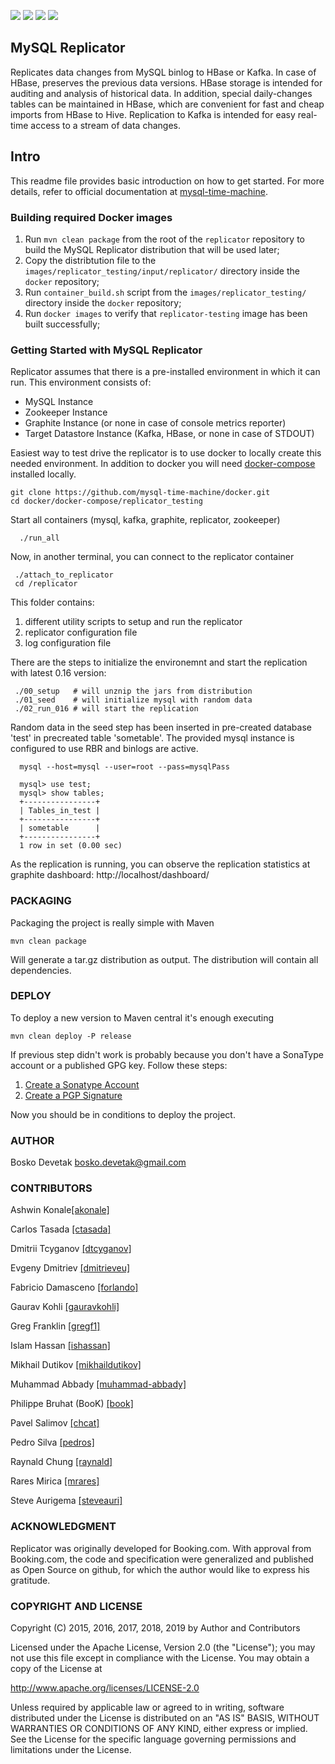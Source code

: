 [![][Build Status img]][Build Status]
[![][Coverage Status img]][Coverage Status]
[![][Known Vulnerabilities img]][Known Vulnerabilities]
[![][license img]][license]

## MySQL Replicator
Replicates data changes from MySQL binlog to HBase or Kafka. In case of HBase, preserves the previous data versions. HBase storage is intended for auditing and analysis of historical data. In addition, special daily-changes tables can be maintained in HBase, which are convenient for fast and cheap imports from HBase to Hive. Replication to Kafka is intended for easy real-time access to a stream of data changes.

## Intro
This readme file provides basic introduction on how to get started. For more details, refer to official documentation at [mysql-time-machine](https://mysql-time-machine.github.io/).

### Building required Docker images
1. Run `mvn clean package` from the root of the `replicator` repository to build the MySQL Replicator distribution that will be used later;
2. Copy the distribtution file to the `images/replicator_testing/input/replicator/` directory inside the `docker` repository;
3. Run `container_build.sh` script from the `images/replicator_testing/` directory inside the `docker` repository;
4. Run `docker images` to verify that `replicator-testing` image has been built successfully;

### Getting Started with MySQL Replicator
Replicator assumes that there is a pre-installed environment in which it can run. This environment consists of:

 - MySQL Instance
 - Zookeeper Instance
 - Graphite Instance (or none in case of console metrics reporter)
 - Target Datastore Instance (Kafka, HBase, or none in case of STDOUT)

Easiest way to test drive the replicator is to use docker to locally create this needed environment. In addition to docker you will need [docker-compose](https://docs.docker.com/compose/) installed locally.

````
git clone https://github.com/mysql-time-machine/docker.git
cd docker/docker-compose/replicator_testing
````

Start all containers (mysql, kafka, graphite, replicator, zookeeper)

```
  ./run_all
```

Now, in another terminal, you can connect to the replicator container

````
 ./attach_to_replicator
 cd /replicator
````

This folder contains:
1. different utility scripts to setup and run the replicator
2. replicator configuration file
3. log configuration file

There are the steps to initialize the environemnt and start the replication with latest 0.16 version:

````
 ./00_setup   # will unznip the jars from distribution
 ./01_seed    # will initialize mysql with random data
 ./02_run_016 # will start the replication
````

Random data in the seed step has been inserted in pre-created database 'test' in precreated table 'sometable'. The provided mysql instance is configured to use RBR and binlogs are active.

````
  mysql --host=mysql --user=root --pass=mysqlPass

  mysql> use test;
  mysql> show tables;
  +----------------+
  | Tables_in_test |
  +----------------+
  | sometable      |
  +----------------+
  1 row in set (0.00 sec)
````

As the replication is running, you can observe the replication statistics at graphite dashboard: http://localhost/dashboard/

### PACKAGING

Packaging the project is really simple with Maven

```
mvn clean package
```

Will generate a tar.gz distribution as output. The distribution will contain all dependencies.


### DEPLOY

To deploy a new version to Maven central it's enough executing

```
mvn clean deploy -P release
```

If previous step didn't work is probably because you don't have a SonaType account or a published GPG key. Follow these steps:

1. [Create a Sonatype Account](https://issues.sonatype.org/secure/Signup!default.jspa)
2. [Create a PGP Signature](http://central.sonatype.org/pages/working-with-pgp-signatures.html)

Now you should be in conditions to deploy the project.

### AUTHOR
Bosko Devetak <bosko.devetak@gmail.com>

### CONTRIBUTORS

Ashwin Konale<a href="https://github.com/akonale">[akonale]</a>

Carlos Tasada <a href="https://github.com/ctasada">[ctasada]</a>

Dmitrii Tcyganov <a href="https://github.com/dtcyganov">[dtcyganov]</a>

Evgeny Dmitriev <a href="https://github.com/dmitrieveu">[dmitrieveu]</a>

Fabricio Damasceno <a href="https://github.com/forlando">[forlando]</a>

Gaurav Kohli <a href="https://github.com/gauravkohli">[gauravkohli]</a>

Greg Franklin <a href="https://github.com/gregf1">[gregf1]</a>

Islam Hassan <a href="https://github.com/ishassan">[ishassan]</a>

Mikhail Dutikov <a href="https://github.com/mikhaildutikov">[mikhaildutikov]</a>

Muhammad Abbady <a href="https://github.com/muhammad-abbady">[muhammad-abbady]</a>

Philippe Bruhat (BooK) <a href="https://github.com/book">[book]</a>

Pavel Salimov <a href="https://github.com/chcat">[chcat]</a>

Pedro Silva <a href="https://github.com/pedros">[pedros]</a>

Raynald Chung <a href="https://github.com/raynald">[raynald]</a>

Rares Mirica <a href="https://github.com/mrares">[mrares]</a>

Steve Aurigema <a href="https://github.com/steveauri">[steveauri]</a>

### ACKNOWLEDGMENT
Replicator was originally developed for Booking.com. With approval from Booking.com, the code and specification were generalized and published as Open Source on github, for which the author would like to express his gratitude.

### COPYRIGHT AND LICENSE
Copyright (C) 2015, 2016, 2017, 2018, 2019 by Author and Contributors

Licensed under the Apache License, Version 2.0 (the "License");
you may not use this file except in compliance with the License.
You may obtain a copy of the License at

   http://www.apache.org/licenses/LICENSE-2.0

Unless required by applicable law or agreed to in writing, software
distributed under the License is distributed on an "AS IS" BASIS,
WITHOUT WARRANTIES OR CONDITIONS OF ANY KIND, either express or implied.
See the License for the specific language governing permissions and
limitations under the License.

[Build Status]:https://travis-ci.org/mysql-time-machine/replicator
[Build Status img]:https://travis-ci.org/mysql-time-machine/replicator.svg?branch=master
[Coverage Status]:https://codecov.io/gh/mysql-time-machine/replicator
[Coverage Status img]:https://codecov.io/gh/mysql-time-machine/replicator/branch/master/graph/badge.svg
[Known Vulnerabilities img]:https://snyk.io/test/github/mysql-time-machine/replicator/badge.svg
[Known Vulnerabilities]:https://snyk.io/test/github/mysql-time-machine/replicator
[license]:LICENSE
[license img]:https://img.shields.io/badge/license-Apache%202-blue.svg
